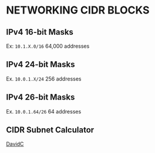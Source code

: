 # NETWORKING CIDR BLOCKS

## IPv4 16-bit Masks

Ex: `10.1.X.0/16`
64,000 addresses

## IPv4 24-bit Masks

Ex. `10.0.1.X/24`
256 addresses

## IPv4 26-bit Masks

Ex. `10.0.1.64/26`
64 addresses

## CIDR Subnet Calculator

[DavidC](http://www.davidc.net/sites/default/subnets/subnets.html)
